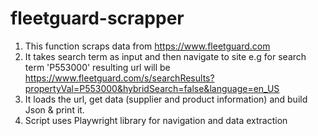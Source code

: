 # fleetguard-scrapper
1. This function scraps data from https://www.fleetguard.com
2. It takes search term as input and then navigate to site e.g for search term 'P553000' resulting url will be https://www.fleetguard.com/s/searchResults?propertyVal=P553000&hybridSearch=false&language=en_US
3. It loads the url, get data (supplier and product information) and build Json & print it.
4. Script uses Playwright library for navigation and data extraction
